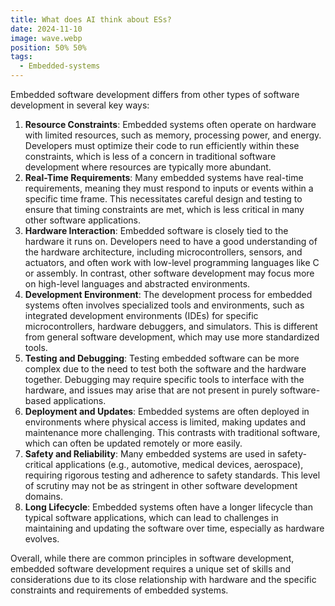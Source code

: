 ```yaml
---
title: What does AI think about ESs?
date: 2024-11-10
image: wave.webp
position: 50% 50%
tags:
  - Embedded-systems
---
```


Embedded software development differs from other types of software development in several key ways:

1. **Resource Constraints**: Embedded systems often operate on hardware with limited resources, such as memory, processing power, and energy. Developers must optimize their code to run efficiently within these constraints, which is less of a concern in traditional software development where resources are typically more abundant.
2. **Real-Time Requirements**: Many embedded systems have real-time requirements, meaning they must respond to inputs or events within a specific time frame. This necessitates careful design and testing to ensure that timing constraints are met, which is less critical in many other software applications.
3. **Hardware Interaction**: Embedded software is closely tied to the hardware it runs on. Developers need to have a good understanding of the hardware architecture, including microcontrollers, sensors, and actuators, and often work with low-level programming languages like C or assembly. In contrast, other software development may focus more on high-level languages and abstracted environments.
4. **Development Environment**: The development process for embedded systems often involves specialized tools and environments, such as integrated development environments (IDEs) for specific microcontrollers, hardware debuggers, and simulators. This is different from general software development, which may use more standardized tools.
5. **Testing and Debugging**: Testing embedded software can be more complex due to the need to test both the software and the hardware together. Debugging may require specific tools to interface with the hardware, and issues may arise that are not present in purely software-based applications.
6. **Deployment and Updates**: Embedded systems are often deployed in environments where physical access is limited, making updates and maintenance more challenging. This contrasts with traditional software, which can often be updated remotely or more easily.
7. **Safety and Reliability**: Many embedded systems are used in safety-critical applications (e.g., automotive, medical devices, aerospace), requiring rigorous testing and adherence to safety standards. This level of scrutiny may not be as stringent in other software development domains.
8. **Long Lifecycle**: Embedded systems often have a longer lifecycle than typical software applications, which can lead to challenges in maintaining and updating the software over time, especially as hardware evolves.

Overall, while there are common principles in software development, embedded software development requires a unique set of skills and considerations due to its close relationship with hardware and the specific constraints and requirements of embedded systems.
